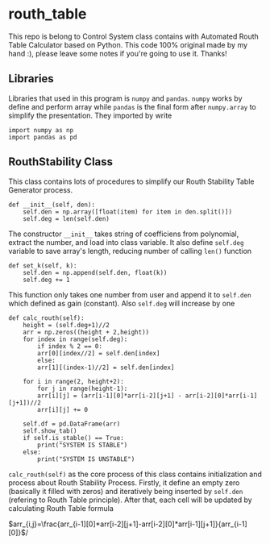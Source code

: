 # routh_table
This repo is belong to Control System class contains with Automated Routh Table Calculator based on Python. This code 100% original made by my hand :), please leave some notes if you're going to use it. Thanks!

## Libraries
Libraries that used in this program is ```numpy``` and ```pandas```. ```numpy``` works by define and perform array while ```pandas``` is the final form after ```numpy.array``` to simplify the presentation. They imported by write 
```
import numpy as np
import pandas as pd
```

## RouthStability Class
This class contains lots of procedures to simplify our Routh Stability Table Generator process. 
```
def __init__(self, den):
    self.den = np.array([float(item) for item in den.split()])
    self.deg = len(self.den)
```
The constructor ```__init__``` takes string of coefficiens from polynomial, extract the number, and load into class variable. It also define ```self.deg``` variable to save array's length, reducing number of calling ```len()``` function

```
def set_k(self, k):
    self.den = np.append(self.den, float(k))
    self.deg += 1
```
This function only takes one number from user and append it to ```self.den``` which defined as gain (constant). Also ```self.deg``` will increase by one

```
def calc_routh(self):
    height = (self.deg+1)//2
    arr = np.zeros((height + 2,height))
    for index in range(self.deg):
        if index % 2 == 0:
        arr[0][index//2] = self.den[index]
        else:
        arr[1][(index-1)//2] = self.den[index]

    for i in range(2, height+2):
        for j in range(height-1):
        arr[i][j] = (arr[i-1][0]*arr[i-2][j+1] - arr[i-2][0]*arr[i-1][j+1])//2
        arr[i][j] += 0

    self.df = pd.DataFrame(arr)
    self.show_tab()
    if self.is_stable() == True:
        print("SYSTEM IS STABLE")
    else:
        print("SYSTEM IS UNSTABLE")
```
```calc_routh(self)``` as the core process of this class contains initialization and process about Routh Stability Process. Firstly, it define an empty zero (basically it filled with zeros) and iteratively being inserted by ```self.den``` (refering to Routh Table principle). After that, each cell will be updated by calculating Routh Table formula 

$arr_{i,j}=\frac{arr_{i-1][0]*arr[i-2][j+1]-arr[i-2][0]*arr[i-1][j+1]}{arr_{i-1][0]}$/